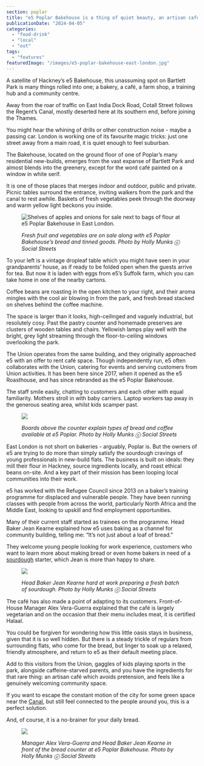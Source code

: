 ```yaml
---
section: poplar
title: "e5 Poplar Bakehouse is a thing of quiet beauty, an artisan café without pretension"
publicationDate: "2024-04-05"
categories: 
  - "food-drink"
  - "local"
  - "out"
tags: 
  - "features"
featuredImage: "/images/e5-poplar-bakehouse-east-london.jpg"
---
```


A satellite of Hackney’s e5 Bakehouse, this unassuming spot on Bartlett Park is many things rolled into one; a bakery, a café, a farm shop, a training hub and a community centre.

Away from the roar of traffic on East India Dock Road, Cotall Street follows the Regent’s Canal, mostly deserted here at its southern end, before joining the Thames.

You might hear the whining of drills or other construction noise - maybe a passing car. London is working one of its favourite magic tricks: just one street away from a main road, it is quiet enough to feel suburban. 

The Bakehouse, located on the ground floor of one of Poplar’s many residential new-builds, emerges from the vast expanse of Bartlett Park and almost blends into the greenery, except for the word café painted on a window in white serif. 

It is one of those places that merges indoor and outdoor, public and private. Picnic tables surround the entrance, inviting walkers from the park and the canal to rest awhile. Baskets of fresh vegetables peek through the doorway and warm yellow light beckons you inside. 

<figure>

![Shelves of apples and onions for sale next to bags of flour at e5 Poplar Bakehouse in East London.](/images/farm-shop-e5-bakehouse-poplar-east-london--1024x769.jpg)

<figcaption>

_Fresh fruit and vegetables are on sale along with e5 Poplar Bakehouse’s bread and tinned goods. Photo by Holly Munks ⓒ Social Streets_

</figcaption>

</figure>

To your left is a vintage dropleaf table which you might have seen in your grandparents’ house, as if ready to be folded open when the guests arrive for tea. But now it is laden with eggs from e5’s Suffolk farm, which you can take home in one of the nearby cartons. 

Coffee beans are roasting in the open kitchen to your right, and their aroma mingles with the cool air blowing in from the park, and fresh bread stacked on shelves behind the coffee machine. 

The space is larger than it looks, high-ceilinged and vaguely industrial, but resolutely cosy. Past the pastry counter and homemade preserves are clusters of wooden tables and chairs. Yellowish lamps play well with the bright, grey light streaming through the floor-to-ceiling windows overlooking the park.

The Union operates from the same building, and they originally approached e5 with an offer to rent café space. Though independently run, e5 often collaborates with the Union, catering for events and serving customers from Union activities. It has been here since 2017, when it opened as the e5 Roasthouse, and has since rebranded as the e5 Poplar Bakehouse.

The staff smile easily, chatting to customers and each other with equal familiarity. Mothers stroll in with baby carriers. Laptop workers tap away in the generous seating area, whilst kids scamper past.

<figure>

![](/images/bakery-counter-coffee-e5-bakehouse-poplar-east-london--1024x705.jpg)

<figcaption>

_Boards above the counter explain types of bread and coffee available at e5 Poplar._ _Photo by Holly Munks ⓒ Social Streets_

</figcaption>

</figure>

East London is not short on bakeries - arguably, Poplar is. But the owners of e5 are trying to do more than simply satisfy the sourdough cravings of young professionals in new-build flats. The business is built on ideals: they mill their flour in Hackney, source ingredients locally, and roast ethical beans on-site. And a key part of their mission has been looping local communities into their work. 

e5 has worked with the Refugee Council since 2013 on a baker’s training programme for displaced and vulnerable people. They have been running classes with people from across the world, particularly North Africa and the Middle East, looking to upskill and find employment opportunities. 

Many of their current staff started as trainees on the programme. Head Baker Jean Kearne explained how e5 uses baking as a channel for community building, telling me: “It’s not just about a loaf of bread.” 

They welcome young people looking for work experience, customers who want to learn more about making bread or even home bakers in need of a [sourdough](https://www.bbc.co.uk/food/recipes/how_to_make_sourdough_08213) starter, which Jean is more than happy to share. 

<figure>

![](/images/jean-making-bread-e5-bakehouse-poplar-east-london--1024x767.jpg)

<figcaption>

_Head Baker Jean Kearne hard at work preparing a fresh batch of sourdough. Photo by Holly Munks ⓒ Social Streets_  


</figcaption>

</figure>

The café has also made a point of adapting to its customers. Front-of-House Manager Alex Vera-Guerra explained that the café is largely vegetarian and on the occasion that their menu includes meat, it is certified Halaal. 

You could be forgiven for wondering how this little oasis stays in business, given that it is so well hidden. But there is a steady trickle of regulars from surrounding flats, who come for the bread, but linger to soak up a relaxed, friendly atmosphere, and return to e5 as their default meeting place. 

Add to this visitors from the Union, gaggles of kids playing sports in the park, alongside caffeine-starved parents, and you have the ingredients for that rare thing: an artisan café which avoids pretension, and feels like a genuinely welcoming community space. 

If you want to escape the constant motion of the city for some green space near the [Canal](https://romanroadlondon.com/regents-canal-what-to-see-do-guide/), but still feel connected to the people around you, this is a perfect solution. 

And, of course, it is a no-brainer for your daily bread.

<figure>

![](/images/alex-and-jean-poplar-bakehouse-east-london--1024x683.jpg)

<figcaption>

_Manager Alex Vera-Guerra and Head Baker Jean Kearne in front of the bread counter at e5 Poplar Bakehouse. Photo by Holly Munks ⓒ Social Streets_  


</figcaption>

</figure>
